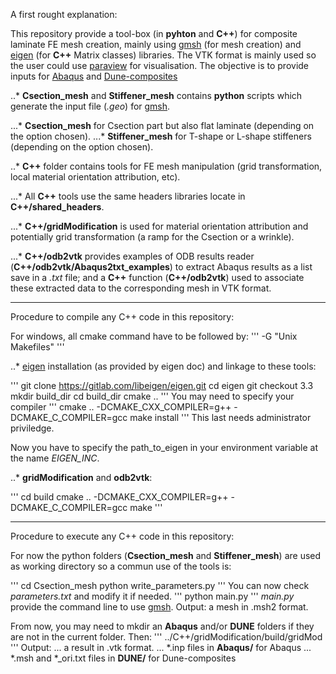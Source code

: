 A first rought explanation:

This repository provide a tool-box (in **pyhton** and **C++**) for composite laminate FE mesh creation, mainly using [gmsh](https://gmsh.info/) (for mesh creation) and [eigen](https://eigen.tuxfamily.org/index.php?title=Main_Page) (for **C++** Matrix classes) libraries.
The VTK format is mainly used so the user could use [paraview](https://www.paraview.org/) for visualisation.
The objective is to provide inputs for [Abaqus](https://www.technia.co.uk/software/simulia/abaqus/) and [Dune-composites](https://gitlab.dune-project.org/anne.reinarz/dune-composites)

..* **Csection_mesh** and **Stiffener_mesh** contains **python** scripts which generate the input file (*.geo*) for [gmsh](https://gmsh.info/).

...* **Csection_mesh** for Csection part but also flat laminate (depending on the option chosen).
...* **Stiffener_mesh** for T-shape or L-shape stiffeners (depending on the option chosen).

..* **C++** folder contains tools for FE mesh manipulation (grid transformation, local material orientation attribution, etc).

...* All **C++** tools use the same headers libraries locate in **C++/shared_headers**.

...* **C++/gridModification** is used for material orientation attribution and potentially grid transformation (a ramp for the Csection or a wrinkle).

...* **C++/odb2vtk** provides examples of ODB results reader (**C++/odb2vtk/Abaqus2txt_examples**) to extract Abaqus results as a list save in a *.txt* file; and a **C++** function (**C++/odb2vtk**) used to associate these extracted data to the corresponding mesh in VTK format.

---

Procedure to compile any C++ code in this repository:

For windows, all cmake command have to be followed by:
'''
-G "Unix Makefiles"
'''

..* [eigen](https://eigen.tuxfamily.org/index.php?title=Main_Page) installation (as provided by eigen doc) and linkage to these tools:

'''
git clone https://gitlab.com/libeigen/eigen.git
cd eigen
git checkout 3.3
mkdir build_dir
cd build_dir
cmake ..
'''
You may need to specify your compiler
'''
cmake .. -DCMAKE_CXX_COMPILER=g++ -DCMAKE_C_COMPILER=gcc
make install
'''
This last needs administrator priviledge.

Now you have to specify the path_to_eigen in your environment variable at the name *EIGEN_INC*.

..* **gridModification** and **odb2vtk**:

'''
cd build
cmake .. -DCMAKE_CXX_COMPILER=g++ -DCMAKE_C_COMPILER=gcc
make
'''

---

Procedure to execute any C++ code in this repository:

For now the python folders (**Csection_mesh** and **Stiffener_mesh**) are used as working directory so a commun use of the tools is:

'''
cd Csection_mesh
python write_parameters.py
'''
You can now check *parameters.txt* and modify it if needed.
'''
python main.py
'''
*main.py* provide the command line to use [gmsh](https://gmsh.info/).
Output: a mesh in .msh2 format.

From now, you may need to mkdir an **Abaqus** and/or **DUNE** folders if they are not in the current folder. Then:
'''
../C++/gridModification/build/gridMod
'''
Output: 
... a result in .vtk format.
... *.inp files in **Abaqus/** for Abaqus
... *.msh and *_ori.txt files in **DUNE/** for Dune-composites
